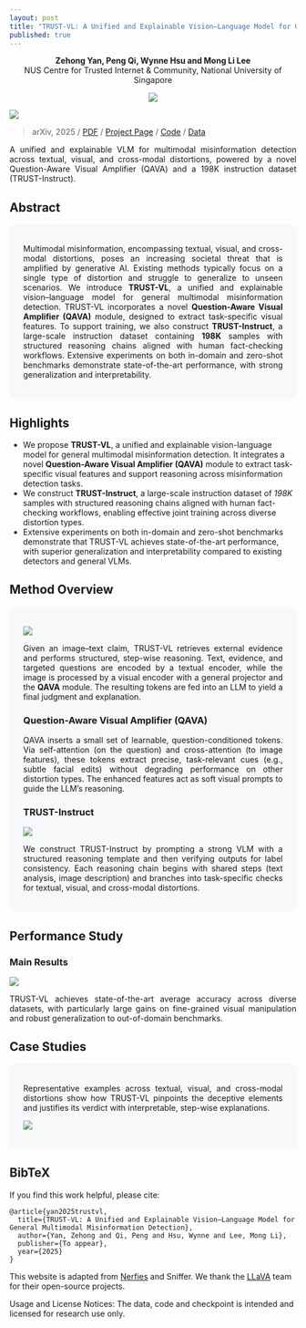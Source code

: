 ```yaml
---
layout: post
title: "TRUST-VL: A Unified and Explainable Vision–Language Model for General Multimodal Misinformation Detection"
published: true
---
```


<p align="center">
  <strong>Zehong Yan, Peng Qi, Wynne Hsu and Mong Li Lee</strong>
  <br>
  NUS Centre for Trusted Internet & Community, National University of Singapore
</p>

<p align="center">
  <a href="https://github.com/YanZehong/TRUST-VL"> 
    <img src="https://img.shields.io/badge/Code-181717?logo=github&labelColor=grey" />
  </a> 
</p>


<p align="center">
<div class="img-div-any-width" markdown="0">
  <image src="/images/TRUST-VL/abilities.png"/>
</div>
</p>


<blockquote class='subtle'>
  arXiv, 2025 / <a href="">PDF</a> / <a href="https://yanzehong.github.io/trust-vl/">Project Page</a> / <a href="https://github.com/YanZehong/TRUST-VL">Code</a> / <a href="https://github.com/YanZehong/TRUST-VL/tree/main/data">Data</a>
</blockquote>


<p align="justify">
A unified and explainable VLM for multimodal misinformation detection across textual, visual, and cross-modal distortions, powered by a novel Question-Aware Visual Amplifier (QAVA) and a 198K instruction dataset (TRUST-Instruct).
</p>
<!--more-->


<!-- Local styles for section blocks -->
<style>
.section-grey  { background: #f6f8fa; padding: 1.25rem 1.5rem; border-radius: 12px; }
.section-spacer { height: 12px; }
</style>


  
## Abstract
<div class="section-grey" markdown="1">
<p align="justify">
Multimodal misinformation, encompassing textual, visual, and cross-modal distortions, poses an increasing societal threat that is amplified by generative AI. Existing methods typically focus on a single type of distortion and struggle to generalize to unseen scenarios. We introduce <b>TRUST-VL</b>, a unified and explainable vision–language model for general multimodal misinformation detection. TRUST-VL incorporates a novel <b>Question-Aware Visual Amplifier (QAVA)</b> module, designed to extract task-specific visual features. To support training, we also construct <b>TRUST-Instruct</b>, a large-scale instruction dataset containing <b>198K</b> samples with structured reasoning chains aligned with human fact-checking workflows. Extensive experiments on both in-domain and zero-shot benchmarks demonstrate state-of-the-art performance, with strong generalization and interpretability.
</p>

</div>

## Highlights
- We propose **TRUST-VL**, a unified and explainable vision-language model for general multimodal misinformation detection. It integrates a novel **Question-Aware Visual Amplifier (QAVA)** module to extract task-specific visual features and support reasoning across misinformation detection tasks.
- We construct **TRUST-Instruct**, a large-scale instruction dataset of _198K_ samples with structured reasoning chains aligned with human fact-checking workflows, enabling effective joint training across diverse distortion types.
- Extensive experiments on both in-domain and zero-shot benchmarks demonstrate that TRUST-VL achieves state-of-the-art performance, with superior generalization and interpretability compared to existing detectors and general VLMs.


## Method Overview
<div class="section-grey" markdown="1">
<p align="center">
<div class="img-div-any-width" markdown="0">
  <image src="/images/TRUST-VL/framework.png"/>
</div>
</p>


<p align="justify">
Given an image–text claim, TRUST-VL retrieves external evidence and performs structured, step-wise reasoning. Text, evidence, and targeted questions are encoded by a textual encoder, while the image is processed by a visual encoder with a general projector and the <b>QAVA</b> module. The resulting tokens are fed into an LLM to yield a final judgment and explanation.
</p>


### Question-Aware Visual Amplifier (QAVA)
<p align="justify">
QAVA inserts a small set of learnable, question-conditioned tokens. Via self-attention (on the question) and cross-attention (to image features), these tokens extract precise, task-relevant cues (e.g., subtle facial edits) without degrading performance on other distortion types. The enhanced features act as soft visual prompts to guide the LLM’s reasoning.
</p>


### TRUST-Instruct

<p align="center">
<div class="img-div-any-width" markdown="0">
  <image src="/images/TRUST-VL/trust-instruct.png"/>
</div>
</p>
    
<p align="justify">
We construct TRUST-Instruct by prompting a strong VLM with a structured reasoning template and then verifying outputs for label consistency. Each reasoning chain begins with shared steps (text analysis, image description) and branches into task-specific checks for textual, visual, and cross-modal distortions.
</p>

</div>

  
## Performance Study

  
### Main Results
<p align="center">
<div class="img-div-any-width" markdown="0">
  <image src="/images/TRUST-VL/results.png"/>
</div>
</p>

<p align="justify">
TRUST-VL achieves state-of-the-art average accuracy across diverse datasets, with particularly large gains on fine-grained visual manipulation and robust generalization to out-of-domain benchmarks.
</p>


## Case Studies
<div class="section-grey" markdown="1">
<p align="justify">
Representative examples across textual, visual, and cross-modal distortions show how TRUST-VL pinpoints the deceptive elements and justifies its verdict with interpretable, step-wise explanations.
</p>


<p align="center">
<div class="img-div-any-width" markdown="0">
  <image src="/images/TRUST-VL/case.png"/>
</div>
</p>

</div>

## BibTeX
If you find this work helpful, please cite:


```
@article{yan2025trustvl,
  title={TRUST-VL: A Unified and Explainable Vision–Language Model for General Multimodal Misinformation Detection},
  author={Yan, Zehong and Qi, Peng and Hsu, Wynne and Lee, Mong Li},
  publisher={To appear},
  year={2025}
}
```


<footer class="footer">
  <p>
    This website is adapted from <a href="https://github.com/nerfies/nerfies.github.io">Nerfies</a> and <a hred="https://pengqi.site/Sniffer/">Sniffer</a>. We thank the <a href="https://github.com/haotian-liu/LLaVA">LLaVA</a> team for their open-source projects. 
  </p>

  <p>
    Usage and License Notices: The data, code and checkpoint is intended and licensed for research use only. 
  </p>
</footer>
